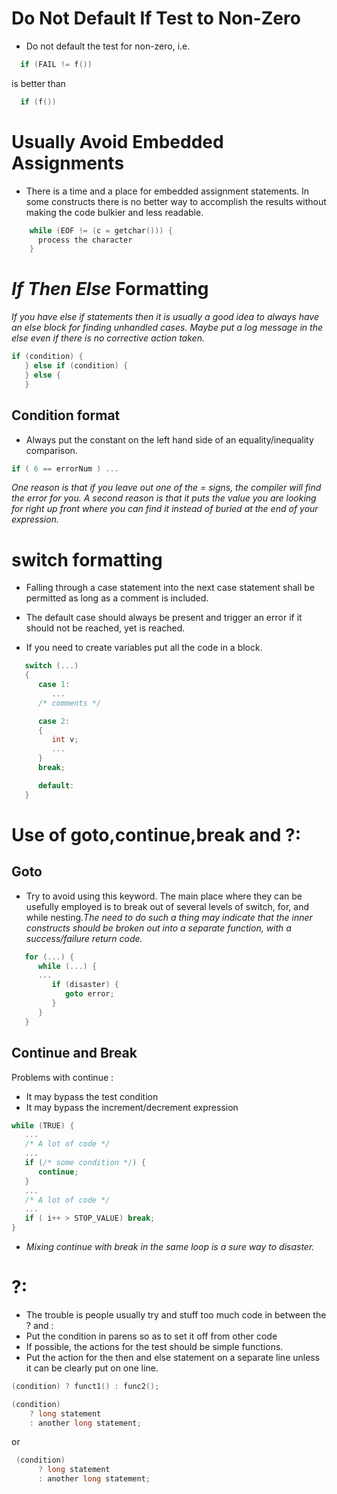 # Do Not Default If Test to Non-Zero

* Do not default the test for non-zero, i.e.
```c
  if (FAIL != f()) 
```
is better than

```c
  if (f()) 
```

# Usually Avoid Embedded Assignments

* There is a time and a place for embedded assignment statements. In some constructs there is no better way to accomplish the results without making the code bulkier and less readable.

```c
    while (EOF != (c = getchar())) {
      process the character
    }
```

# _If Then Else_ Formatting
_If you have else if statements then it is usually a good idea to always have an else block for finding unhandled cases. Maybe put a log message in the else even if there is no corrective action taken._
```c
if (condition) {
   } else if (condition) {
   } else {
   }
```

## Condition format

* Always put the constant on the left hand side of an equality/inequality comparison.

```c
if ( 6 == errorNum ) ...
```

_One reason is that if you leave out one of the = signs, the compiler will find the error for you. A second reason is that it puts the value you are looking for right up front where you can find it instead of buried at the end of your expression._

# switch formatting

* Falling through a case statement into the next case statement shall be permitted as long as a comment is included.

* The default case should always be present and trigger an error if it should not be reached, yet is reached.

* If you need to create variables put all the code in a block.

```c
   switch (...)
   {
      case 1:
         ...
      /* comments */

      case 2:
      {        
         int v;
         ...
      }
      break;

      default:
   }

```

# Use of goto,continue,break and ?:

## Goto

* Try to avoid using this keyword. The main place where they can be usefully employed is to break out of several levels of switch, for, and while nesting._The need to do such a thing may indicate that the inner constructs should be broken out into a separate function, with a success/failure return code._

```c
   for (...) {
      while (...) {
      ...
         if (disaster) {
            goto error;
         } 
      }
   }
```

## Continue and Break

Problems with continue : 
* It may bypass the test condition
* It may bypass the increment/decrement expression

```c
while (TRUE) {
   ...
   /* A lot of code */
   ...
   if (/* some condition */) {
      continue;
   }
   ...
   /* A lot of code */
   ...
   if ( i++ > STOP_VALUE) break;
}
```

* *Mixing continue with break in the same loop is a sure way to disaster.*

# ?:

* The trouble is people usually try and stuff too much code in between the ? and :
* Put the condition in parens so as to set it off from other code
* If possible, the actions for the test should be simple functions.
* Put the action for the then and else statement on a separate line unless it can be clearly put on one line.

```c
(condition) ? funct1() : func2();

(condition)
    ? long statement
    : another long statement;
```

or 

```c
 (condition)
      ? long statement
      : another long statement;
```